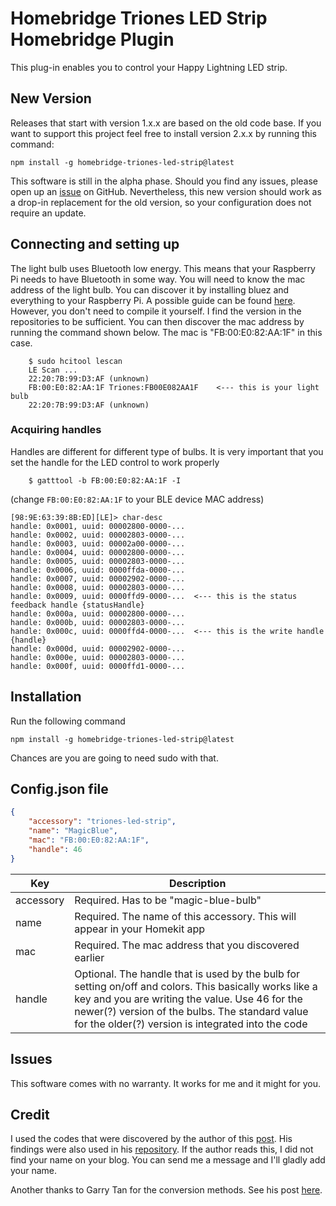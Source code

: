 # Homebridge Triones LED Strip Homebridge Plugin

This plug-in enables you to control your Happy Lightning LED strip.

## New Version

Releases that start with version 1.x.x are based on the old code base. If you want to support this
project feel free to install version 2.x.x by running this command:

```shell
npm install -g homebridge-triones-led-strip@latest
```

This software is still in the alpha phase. Should you find any issues, please open up an
[issue](https://github.com/uhteddy/homebridge-triones-led-strip/issues/new) on
GitHub. Nevertheless, this new version should work as a drop-in replacement for the old version, so
your configuration does not require an update.

## Connecting and setting up

The light bulb uses Bluetooth low energy. This means that your Raspberry Pi needs to have Bluetooth
in some way. You will need to know the mac address of the light bulb. You can discover it by
installing bluez and everything to your Raspberry Pi. A possible guide can be found
[here](http://www.elinux.org/RPi_Bluetooth_LE). However, you don't need to compile it yourself.
I find the version in the repositories to be sufficient. You can then discover the mac address
by running the command shown below. The mac is "FB:00:E0:82:AA:1F" in this case.

```shell
	$ sudo hcitool lescan
	LE Scan ...
	22:20:7B:99:D3:AF (unknown)
	FB:00:E0:82:AA:1F Triones:FB00E082AA1F    <--- this is your light bulb
	22:20:7B:99:D3:AF (unknown)
```

### Acquiring handles

Handles are different for different type of bulbs. It is very important that you set the handle for the LED control to work properly
```shell
	$ gatttool -b FB:00:E0:82:AA:1F -I
```
(change ``FB:00:E0:82:AA:1F`` to your BLE device MAC address)

```shell
[98:9E:63:39:8B:ED][LE]> char-desc
handle: 0x0001, uuid: 00002800-0000-...
handle: 0x0002, uuid: 00002803-0000-...
handle: 0x0003, uuid: 00002a00-0000-...
handle: 0x0004, uuid: 00002800-0000-...
handle: 0x0005, uuid: 00002803-0000-...
handle: 0x0006, uuid: 0000ffda-0000-...
handle: 0x0007, uuid: 00002902-0000-...
handle: 0x0008, uuid: 00002803-0000-...
handle: 0x0009, uuid: 0000ffd9-0000-...  <--- this is the status feedback handle {statusHandle}
handle: 0x000a, uuid: 00002800-0000-...
handle: 0x000b, uuid: 00002803-0000-...
handle: 0x000c, uuid: 0000ffd4-0000-...  <--- this is the write handle {handle}
handle: 0x000d, uuid: 00002902-0000-...
handle: 0x000e, uuid: 00002803-0000-...
handle: 0x000f, uuid: 0000ffd1-0000-...
```

## Installation

Run the following command

```shell
npm install -g homebridge-triones-led-strip@latest
```

Chances are you are going to need sudo with that.

## Config.json file

```json
{
    "accessory": "triones-led-strip",
    "name": "MagicBlue",
    "mac": "FB:00:E0:82:AA:1F",
    "handle": 46
}
```

| Key       | Description                                                                                                                                                                                                                                                       |
| --------- | ----------------------------------------------------------------------------------------------------------------------------------------------------------------------------------------------------------------------------------------------------------------- |
| accessory | Required. Has to be "magic-blue-bulb"                                                                                                                                                                                                                             |
| name      | Required. The name of this accessory. This will appear in your Homekit app                                                                                                                                                                                        |
| mac       | Required. The mac address that you discovered earlier                                                                                                                                                                                                             |
| handle    | Optional. The handle that is used by the bulb for setting on/off and colors. This basically works like a key and you are writing the value. Use 46 for the newer(?) version of the bulbs. The standard value for the older(?) version is integrated into the code |

## Issues

This software comes with no warranty. It works for me and it might for you.

## Credit

I used the codes that were discovered by the author of this [post](https://bene.tweakblogs.net/blog/12447/connect-a-bluetooth-lightbulb-to-philips-hue). His findings were also used in his [repository](https://github.com/b0tting/magicbluehue). If the author reads this, I did not find your name on your blog. You can send me a message and I'll gladly add your name.

Another thanks to Garry Tan for the conversion methods. See his post [here](http://axonflux.com/handy-rgb-to-hsl-and-rgb-to-hsv-color-model-c).
